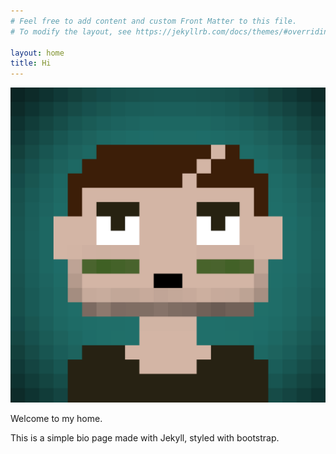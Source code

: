 ```yaml
---
# Feel free to add content and custom Front Matter to this file.
# To modify the layout, see https://jekyllrb.com/docs/themes/#overriding-theme-defaults

layout: home
title: Hi
---
```


<!-- ![alt](nft.png) -->
<img src="nft.png" alt="Pic here" class="imgframe" />

Welcome to my home.

This is a simple bio page made with Jekyll, styled with bootstrap.

